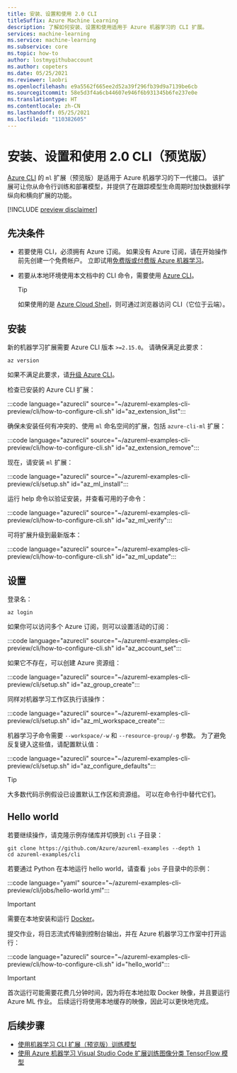 ```yaml
---
title: 安装、设置和使用 2.0 CLI
titleSuffix: Azure Machine Learning
description: 了解如何安装、设置和使用适用于 Azure 机器学习的 CLI 扩展。
services: machine-learning
ms.service: machine-learning
ms.subservice: core
ms.topic: how-to
author: lostmygithubaccount
ms.author: copeters
ms.date: 05/25/2021
ms.reviewer: laobri
ms.openlocfilehash: e9a5562f665ee2d52a39f296fb39d9a7139be6cb
ms.sourcegitcommit: 58e5d3f4a6cb44607e946f6b931345b6fe237e0e
ms.translationtype: HT
ms.contentlocale: zh-CN
ms.lasthandoff: 05/25/2021
ms.locfileid: "110382605"
---
```

# <a name="install-set-up-and-use-the-20-cli-preview"></a>安装、设置和使用 2.0 CLI（预览版）

[Azure CLI](/cli/azure/) 的 `ml` 扩展（预览版）是适用于 Azure 机器学习的下一代接口。 该扩展可让你从命令行训练和部署模型，并提供了在跟踪模型生命周期时加快数据科学纵向和横向扩展的功能。

[!INCLUDE [preview disclaimer](../../includes/machine-learning-preview-generic-disclaimer.md)]

## <a name="prerequisites"></a>先决条件

- 若要使用 CLI，必须拥有 Azure 订阅。 如果没有 Azure 订阅，请在开始操作前先创建一个免费帐户。 立即试用[免费版或付费版 Azure 机器学习](https://aka.ms/AMLFree)。
- 若要从本地环境使用本文档中的 CLI 命令，需要使用 [Azure CLI](/cli/azure/install-azure-cli)。

    > [!TIP]
    > 如果使用的是 [Azure Cloud Shell](https://azure.microsoft.com/features/cloud-shell/)，则可通过浏览器访问 CLI（它位于云端）。

## <a name="installation"></a>安装

新的机器学习扩展需要 Azure CLI 版本 `>=2.15.0`。 请确保满足此要求：

```azurecli
az version
```

如果不满足此要求，请[升级 Azure CLI](/cli/azure/update-azure-cli)。

检查已安装的 Azure CLI 扩展：

:::code language="azurecli" source="~/azureml-examples-cli-preview/cli/how-to-configure-cli.sh" id="az_extension_list":::

确保未安装任何有冲突的、使用 `ml` 命名空间的扩展，包括 `azure-cli-ml` 扩展：

:::code language="azurecli" source="~/azureml-examples-cli-preview/cli/how-to-configure-cli.sh" id="az_extension_remove":::

现在，请安装 `ml` 扩展：

:::code language="azurecli" source="~/azureml-examples-cli-preview/cli/setup.sh" id="az_ml_install":::

运行 help 命令以验证安装，并查看可用的子命令：

:::code language="azurecli" source="~/azureml-examples-cli-preview/cli/how-to-configure-cli.sh" id="az_ml_verify":::

可将扩展升级到最新版本：

:::code language="azurecli" source="~/azureml-examples-cli-preview/cli/how-to-configure-cli.sh" id="az_ml_update":::

## <a name="set-up"></a>设置

登录名：

```azurecli
az login
```

如果你可以访问多个 Azure 订阅，则可以设置活动的订阅：

:::code language="azurecli" source="~/azureml-examples-cli-preview/cli/how-to-configure-cli.sh" id="az_account_set":::

如果它不存在，可以创建 Azure 资源组：

:::code language="azurecli" source="~/azureml-examples-cli-preview/cli/setup.sh" id="az_group_create":::

同样对机器学习工作区执行该操作：

:::code language="azurecli" source="~/azureml-examples-cli-preview/cli/setup.sh" id="az_ml_workspace_create":::

机器学习子命令需要 `--workspace/-w` 和 `--resource-group/-g` 参数。 为了避免反复键入这些值，请配置默认值：

:::code language="azurecli" source="~/azureml-examples-cli-preview/cli/setup.sh" id="az_configure_defaults":::

> [!TIP]
> 大多数代码示例假设已设置默认工作区和资源组。 可以在命令行中替代它们。

## <a name="hello-world"></a>Hello world

若要继续操作，请克隆示例存储库并切换到 `cli` 子目录：

```azurecli-interactive
git clone https://github.com/Azure/azureml-examples --depth 1
cd azureml-examples/cli
```

若要通过 Python 在本地运行 hello world，请查看 `jobs` 子目录中的示例：

:::code language="yaml" source="~/azureml-examples-cli-preview/cli/jobs/hello-world.yml":::

> [!IMPORTANT]
> 需要在本地安装和运行 [Docker](https://docker.io)。

提交作业，将日志流式传输到控制台输出，并在 Azure 机器学习工作室中打开运行：

:::code language="azurecli" source="~/azureml-examples-cli-preview/cli/how-to-configure-cli.sh" id="hello_world":::

> [!IMPORTANT]
> 首次运行可能需要花费几分钟时间，因为将在本地拉取 Docker 映像，并且要运行 Azure ML 作业。 后续运行将使用本地缓存的映像，因此可以更快地完成。

## <a name="next-steps"></a>后续步骤

- [使用机器学习 CLI 扩展（预览版）训练模型](how-to-train-cli.md)
- [使用 Azure 机器学习 Visual Studio Code 扩展训练图像分类 TensorFlow 模型](tutorial-train-deploy-image-classification-model-vscode.md)
